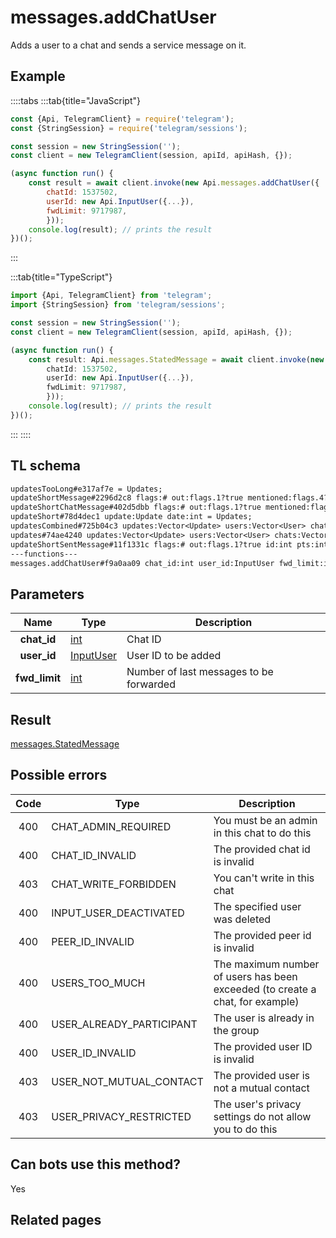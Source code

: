 # messages.addChatUser

Adds a user to a chat and sends a service message on it.

## Example

::::tabs
:::tab{title="JavaScript"}

```js
const {Api, TelegramClient} = require('telegram');
const {StringSession} = require('telegram/sessions');

const session = new StringSession('');
const client = new TelegramClient(session, apiId, apiHash, {});

(async function run() {
    const result = await client.invoke(new Api.messages.addChatUser({
		chatId: 1537502,
		userId: new Api.InputUser({...}),
		fwdLimit: 9717987,
		}));
    console.log(result); // prints the result
})();
```

:::

:::tab{title="TypeScript"}

```ts
import {Api, TelegramClient} from 'telegram';
import {StringSession} from 'telegram/sessions';

const session = new StringSession('');
const client = new TelegramClient(session, apiId, apiHash, {});

(async function run() {
    const result: Api.messages.StatedMessage = await client.invoke(new Api.messages.addChatUser({
		chatId: 1537502,
		userId: new Api.InputUser({...}),
		fwdLimit: 9717987,
		}));
    console.log(result); // prints the result
})();
```

:::
::::

## TL schema

```txt
updatesTooLong#e317af7e = Updates;
updateShortMessage#2296d2c8 flags:# out:flags.1?true mentioned:flags.4?true media_unread:flags.5?true silent:flags.13?true id:int user_id:int message:string pts:int pts_count:int date:int fwd_from:flags.2?MessageFwdHeader via_bot_id:flags.11?int reply_to:flags.3?MessageReplyHeader entities:flags.7?Vector<MessageEntity> = Updates;
updateShortChatMessage#402d5dbb flags:# out:flags.1?true mentioned:flags.4?true media_unread:flags.5?true silent:flags.13?true id:int from_id:int chat_id:int message:string pts:int pts_count:int date:int fwd_from:flags.2?MessageFwdHeader via_bot_id:flags.11?int reply_to:flags.3?MessageReplyHeader entities:flags.7?Vector<MessageEntity> = Updates;
updateShort#78d4dec1 update:Update date:int = Updates;
updatesCombined#725b04c3 updates:Vector<Update> users:Vector<User> chats:Vector<Chat> date:int seq_start:int seq:int = Updates;
updates#74ae4240 updates:Vector<Update> users:Vector<User> chats:Vector<Chat> date:int seq:int = Updates;
updateShortSentMessage#11f1331c flags:# out:flags.1?true id:int pts:int pts_count:int date:int media:flags.9?MessageMedia entities:flags.7?Vector<MessageEntity> = Updates;
---functions---
messages.addChatUser#f9a0aa09 chat_id:int user_id:InputUser fwd_limit:int = Updates;
```

## Parameters

|     Name      | Type                                                  | Description                             |
| :-----------: | ----------------------------------------------------- | --------------------------------------- |
|  **chat_id**  | [int](https://core.telegram.org/type/int)             | Chat ID                                 |
|  **user_id**  | [InputUser](https://core.telegram.org/type/InputUser) | User ID to be added                     |
| **fwd_limit** | [int](https://core.telegram.org/type/int)             | Number of last messages to be forwarded |

## Result

[messages.StatedMessage](https://core.telegram.org/type/messages.StatedMessage)

## Possible errors

| Code | Type                     | Description                                                                   |
| :--: | ------------------------ | ----------------------------------------------------------------------------- |
| 400  | CHAT_ADMIN_REQUIRED      | You must be an admin in this chat to do this                                  |
| 400  | CHAT_ID_INVALID          | The provided chat id is invalid                                               |
| 403  | CHAT_WRITE_FORBIDDEN     | You can't write in this chat                                                  |
| 400  | INPUT_USER_DEACTIVATED   | The specified user was deleted                                                |
| 400  | PEER_ID_INVALID          | The provided peer id is invalid                                               |
| 400  | USERS_TOO_MUCH           | The maximum number of users has been exceeded (to create a chat, for example) |
| 400  | USER_ALREADY_PARTICIPANT | The user is already in the group                                              |
| 400  | USER_ID_INVALID          | The provided user ID is invalid                                               |
| 403  | USER_NOT_MUTUAL_CONTACT  | The provided user is not a mutual contact                                     |
| 403  | USER_PRIVACY_RESTRICTED  | The user's privacy settings do not allow you to do this                       |

## Can bots use this method?

Yes

## Related pages
